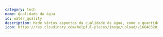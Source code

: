 ```yaml
---
category: tech
name: Qualidade da água
id: water_quality
description: Mede vários aspectos da qualidade da água, como a quantidade de oxigénio dissolvido na água, o pH, os nitratos e o oxigénio dissolvido.
icon: https://res.cloudinary.com/helpful-places/image/upload/v1664832812/dtpr-icons/tech/water_a4fxuj.svg
---
```

